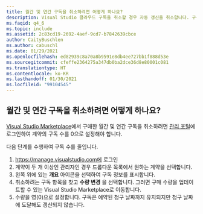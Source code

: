 ```yaml
---
title: 월간 및 연간 구독을 취소하려면 어떻게 하나요?
description: Visual Studio 클라우드 구독을 취소할 경우 자동 갱신을 취소합니다. 구독은 기본...
ms.faqid: q4_6
ms.topic: include
ms.assetid: 2c83cd19-2692-4aef-9cd7-b7842639cbce
author: CaityBuschlen
ms.author: cabuschl
ms.date: 01/29/2021
ms.openlocfilehash: ed82939c8a70a8b9591e8db4ee727bb1f888d53e
ms.sourcegitcommit: cfeffe2364275a347db0ba2dce36d8e80001c081
ms.translationtype: HT
ms.contentlocale: ko-KR
ms.lasthandoff: 01/30/2021
ms.locfileid: "99104545"
---
```

## <a name="how-do-i-cancel-monthly-and-annual-subscriptions"></a>월간 및 연간 구독을 취소하려면 어떻게 하나요?
[Visual Studio Marketplace](https://marketplace.visualstudio.com)에서 구매한 월간 및 연간 구독을 취소하려면 [관리 포털](https://manage.visualstudio.com)에 로그인하여 계약의 구독 수를 0으로 설정해야 합니다.

다음 단계를 수행하여 구독 수를 줄입니다.
1.  https://manage.visualstudio.com에 로그인
2.  계약이 두 개 이상인 관리자인 경우 드롭다운 목록에서 원하는 계약을 선택합니다.
3.  왼쪽 위에 있는 **개요** 아이콘을 선택하여 구독 정보를 표시합니다.
4.  취소하려는 구독 항목을 찾고 **수량 변경** 을 선택합니다. 그러면 구매 수량을 업데이트할 수 있는 Visual Studio Marketplace로 이동합니다. 
5.  수량을 영(0)으로 설정합니다. 구독은 예약된 청구 날짜까지 유지되지만 청구 날짜에 도달해도 갱신되지 않습니다.

